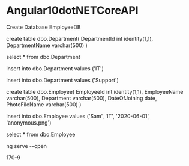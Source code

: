 # Angular10dotNETCoreAPI
 
Create Database EmployeeDB

create table dbo.Department(
DepartmentId int identity(1,1),
DepartmentName varchar(500)
)

select * from dbo.Department

insert into dbo.Department values
('IT')

insert into dbo.Department values
('Support')

create table dbo.Employee(
EmployeeId int identity(1,1),
EmployeeName varchar(500),
Department varchar(500),
DateOfJoining date,
PhotoFileName varchar(500)
)

insert into dbo.Employee values
('Sam', 'IT', '2020-06-01', 'anonymous.png')

select * from dbo.Employee

ng serve --open

170-9